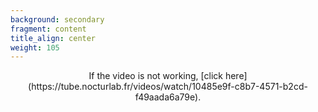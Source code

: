 ```yaml
---
background: secondary
fragment: content
title_align: center
weight: 105
---
```


<center>  
If the video is not working, [click here](https://tube.nocturlab.fr/videos/watch/10485e9f-c8b7-4571-b2cd-f49aada6a79e).
</center>  